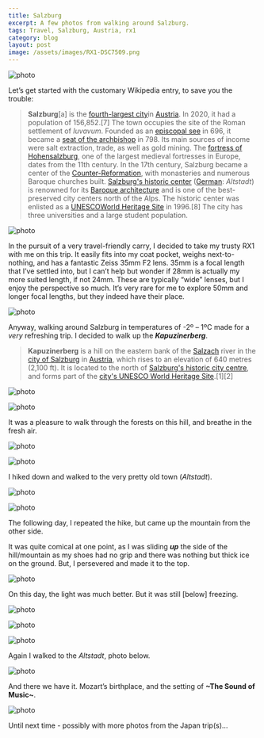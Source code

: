 ```yaml
---
title: Salzburg
excerpt: A few photos from walking around Salzburg.
tags: Travel, Salzburg, Austria, rx1
category: blog
layout: post
image: /assets/images/RX1-DSC7509.png
---
```



![photo](/assets/images/RX1-DSC7497.png)

Let’s get started with the customary Wikipedia entry, to save you the trouble:

> **Salzburg**[a] is the [fourth-largest city](https://en.wikipedia.org/wiki/List_of_cities_and_towns_in_Austria)in [Austria](https://en.wikipedia.org/wiki/Austria). In 2020, it had a population of 156,852.[7]
> The town occupies the site of the Roman settlement of *Iuvavum*. Founded as an [episcopal see](https://en.wikipedia.org/wiki/Episcopal_see) in 696, it became a [seat of the archbishop](https://en.wikipedia.org/wiki/Prince-Archbishopric_of_Salzburg) in 798. Its main sources of income were salt extraction, trade, as well as gold mining. The [fortress of Hohensalzburg](https://en.wikipedia.org/wiki/Hohensalzburg_Fortress), one of the largest medieval fortresses in Europe, dates from the 11th century. In the 17th century, Salzburg became a center of the [Counter-Reformation](https://en.wikipedia.org/wiki/Counter-Reformation), with monasteries and numerous Baroque churches built.
>[Salzburg's historic center](https://en.wikipedia.org/wiki/Historic_Centre_of_the_City_of_Salzburg) ([German](https://en.wikipedia.org/wiki/German_language): *Altstadt*) is renowned for its [Baroque architecture](https://en.wikipedia.org/wiki/Baroque_architecture) and is one of the best-preserved city centers north of the Alps. The historic center was enlisted as a [UNESCO](https://en.wikipedia.org/wiki/UNESCO)[World Heritage Site](https://en.wikipedia.org/wiki/World_Heritage_Site) in 1996.[8] The city has three universities and a large student population.

![photo](/assets/images/RX1-DSC7500.png)

In the pursuit of a very travel-friendly carry, I decided to take my trusty RX1 with me on this trip. It easily fits into my coat pocket, weighs next-to-nothing, and has a fantastic Zeiss 35mm F2 lens. 35mm is a focal length that I’ve settled into, but I can’t help but wonder if 28mm is actually my more suited length, if not 24mm. These are typically “wide” lenses, but I enjoy the perspective so much. It’s very rare for me to explore 50mm and longer focal lengths, but they indeed have their place.

![photo](/assets/images/RX1-DSC7501.png)

Anyway, walking around Salzburg in temperatures of -2º – 1ºC made for a *very* refreshing trip. I decided to walk up the ***Kapuzinerberg***.

> **Kapuzinerberg** is a hill on the eastern bank of the [Salzach](https://en.wikipedia.org/wiki/Salzach) river in the [city of Salzburg](https://en.wikipedia.org/wiki/Salzburg) in [Austria](https://en.wikipedia.org/wiki/Austria), which rises to an elevation of 640 metres (2,100 ft). It is located to the north of [Salzburg's historic city centre](https://en.wikipedia.org/wiki/Altstadt_Salzburg), and forms part of the [city's UNESCO World Heritage Site](https://en.wikipedia.org/wiki/Historic_Centre_of_the_City_of_Salzburg).[1][2]

![photo](/assets/images/RX1-DSC7502.png)

![photo](/assets/images/RX1-DSC7508.png)

It was a pleasure to walk through the forests on this hill, and breathe in the fresh air. 

![photo](/assets/images/RX1-DSC7509.png)

![photo](/assets/images/RX1-DSC7524.png)

I hiked down and walked to the very pretty old town (*Altstadt*).

![photo](/assets/images/RX1-DSC7528.png)

![photo](/assets/images/RX1-DSC7531.png)

The following day, I repeated the hike, but came up the mountain from the other side.

It was quite comical at one point, as I was sliding ***up*** the side of the hill/mountain as my shoes had no grip and there was nothing but thick ice on the ground. But, I persevered and made it to the top.

![photo](/assets/images/RX1-DSC7537.png)

On this day, the light was much better. But it was still [below] freezing.

![photo](/assets/images/RX1-DSC7538.png)

![photo](/assets/images/RX1-DSC7539.png)

![photo](/assets/images/RX1-DSC7540.png)

Again I walked to the *Altstadt*, photo below.

![photo](/assets/images/RX1-DSC7541.png)

And there we have it. Mozart’s birthplace, and the setting of **~The Sound of Music~**. 

![photo](/assets/images/RX1-DSC7546.png)

Until next time - possibly with more photos from the Japan trip(s)…
